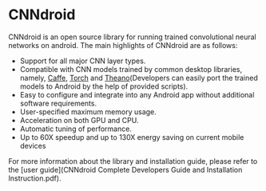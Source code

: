 # CNNdroid
CNNdroid is an open source library for running trained convolutional neural networks on android.
The main highlights of CNNdroid are as follows:
* Support for all major CNN layer types.
* Compatible with CNN models trained by common desktop libraries, namely, [Caffe](http://caffe.berkeleyvision.org/), [Torch](http://torch.ch/) and [Theano](https://github.com/Theano/Theano)(Developers can easily port the trained models to Android by the help of provided scripts).
* Easy to configure and integrate into any Android app without additional software requirements.
* User-specified maximum memory usage.
* Acceleration on both GPU and CPU.
* Automatic tuning of performance.
* Up to 60X speedup and up to 130X energy saving on current mobile devices

For more information about the library and installation guide, please refer to the [user guide](CNNdroid Complete Developers Guide and Installation Instruction.pdf).
